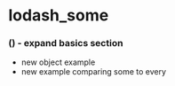 # lodash\_some

### () - expand basics section
* new object example
* new example comparing some to every